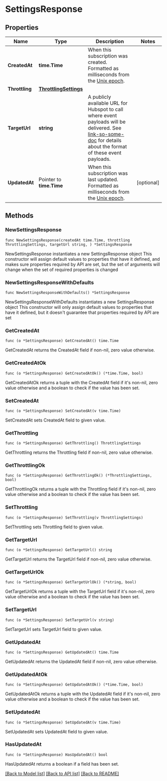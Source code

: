 # SettingsResponse

## Properties

Name | Type | Description | Notes
------------ | ------------- | ------------- | -------------
**CreatedAt** | **time.Time** | When this subscription was created. Formatted as milliseconds from the [Unix epoch](#). | 
**Throttling** | [**ThrottlingSettings**](ThrottlingSettings.md) |  | 
**TargetUrl** | **string** | A publicly available URL for Hubspot to call where event payloads will be delivered. See [link-so-some-doc](#) for details about the format of these event payloads. | 
**UpdatedAt** | Pointer to **time.Time** | When this subscription was last updated. Formatted as milliseconds from the [Unix epoch](#). | [optional] 

## Methods

### NewSettingsResponse

`func NewSettingsResponse(createdAt time.Time, throttling ThrottlingSettings, targetUrl string, ) *SettingsResponse`

NewSettingsResponse instantiates a new SettingsResponse object
This constructor will assign default values to properties that have it defined,
and makes sure properties required by API are set, but the set of arguments
will change when the set of required properties is changed

### NewSettingsResponseWithDefaults

`func NewSettingsResponseWithDefaults() *SettingsResponse`

NewSettingsResponseWithDefaults instantiates a new SettingsResponse object
This constructor will only assign default values to properties that have it defined,
but it doesn't guarantee that properties required by API are set

### GetCreatedAt

`func (o *SettingsResponse) GetCreatedAt() time.Time`

GetCreatedAt returns the CreatedAt field if non-nil, zero value otherwise.

### GetCreatedAtOk

`func (o *SettingsResponse) GetCreatedAtOk() (*time.Time, bool)`

GetCreatedAtOk returns a tuple with the CreatedAt field if it's non-nil, zero value otherwise
and a boolean to check if the value has been set.

### SetCreatedAt

`func (o *SettingsResponse) SetCreatedAt(v time.Time)`

SetCreatedAt sets CreatedAt field to given value.


### GetThrottling

`func (o *SettingsResponse) GetThrottling() ThrottlingSettings`

GetThrottling returns the Throttling field if non-nil, zero value otherwise.

### GetThrottlingOk

`func (o *SettingsResponse) GetThrottlingOk() (*ThrottlingSettings, bool)`

GetThrottlingOk returns a tuple with the Throttling field if it's non-nil, zero value otherwise
and a boolean to check if the value has been set.

### SetThrottling

`func (o *SettingsResponse) SetThrottling(v ThrottlingSettings)`

SetThrottling sets Throttling field to given value.


### GetTargetUrl

`func (o *SettingsResponse) GetTargetUrl() string`

GetTargetUrl returns the TargetUrl field if non-nil, zero value otherwise.

### GetTargetUrlOk

`func (o *SettingsResponse) GetTargetUrlOk() (*string, bool)`

GetTargetUrlOk returns a tuple with the TargetUrl field if it's non-nil, zero value otherwise
and a boolean to check if the value has been set.

### SetTargetUrl

`func (o *SettingsResponse) SetTargetUrl(v string)`

SetTargetUrl sets TargetUrl field to given value.


### GetUpdatedAt

`func (o *SettingsResponse) GetUpdatedAt() time.Time`

GetUpdatedAt returns the UpdatedAt field if non-nil, zero value otherwise.

### GetUpdatedAtOk

`func (o *SettingsResponse) GetUpdatedAtOk() (*time.Time, bool)`

GetUpdatedAtOk returns a tuple with the UpdatedAt field if it's non-nil, zero value otherwise
and a boolean to check if the value has been set.

### SetUpdatedAt

`func (o *SettingsResponse) SetUpdatedAt(v time.Time)`

SetUpdatedAt sets UpdatedAt field to given value.

### HasUpdatedAt

`func (o *SettingsResponse) HasUpdatedAt() bool`

HasUpdatedAt returns a boolean if a field has been set.


[[Back to Model list]](../README.md#documentation-for-models) [[Back to API list]](../README.md#documentation-for-api-endpoints) [[Back to README]](../README.md)


